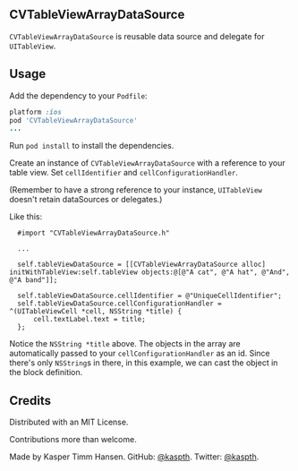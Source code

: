 ## CVTableViewArrayDataSource

`CVTableViewArrayDataSource` is reusable data source and delegate for `UITableView`.

## Usage

Add the dependency to your `Podfile`:

```ruby
platform :ios
pod 'CVTableViewArrayDataSource'
...
```

Run `pod install` to install the dependencies.

Create an instance of `CVTableViewArrayDataSource` with a reference to your table view. Set `cellIdentifier` and `cellConfigurationHandler`. 

(Remember to have a strong reference to your instance, `UITableView` doesn't retain dataSources or delegates.)

Like this:

```objc
  #import "CVTableViewArrayDataSource.h"
  
  ...
  
  self.tableViewDataSource = [[CVTableViewArrayDataSource alloc] initWithTableView:self.tableView objects:@[@"A cat", @"A hat", @"And", @"A band"]];
  
  self.tableViewDataSource.cellIdentifier = @"UniqueCellIdentifier";
  self.tableViewDataSource.cellConfigurationHandler = ^(UITableViewCell *cell, NSString *title) {
      cell.textLabel.text = title;
  };
```

Notice the `NSString *title` above. The objects in the array are automatically passed to your `cellConfigurationHandler` as an id.
Since there's only `NSString`s in there, in this example, we can cast the object in the block definition.

## Credits

Distributed with an MIT License.

Contributions more than welcome.

Made by Kasper Timm Hansen.
GitHub: [@kaspth](https://github.com/kaspth).
Twitter: [@kaspth](https://twitter.com/kaspth).
